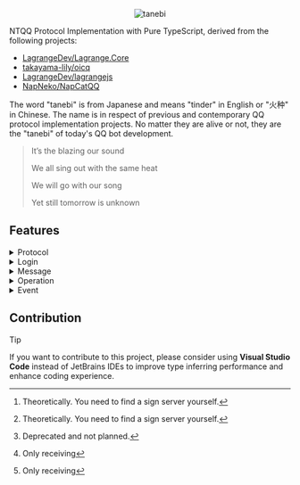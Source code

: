 <div align="center">

![tanebi](https://socialify.git.ci/LagrangeDev/tanebi/image?description=1&font=Bitter&forks=1&issues=1&language=1&logo=https%3A%2F%2Fstatic.live.moe%2Flagrange.jpg&name=1&pattern=Brick+Wall&pulls=1&stargazers=1&theme=Light)

</div>

NTQQ Protocol Implementation with Pure TypeScript, derived from the following projects:
- [LagrangeDev/Lagrange.Core](https://github.com/LagrangeDev/Lagrange.Core)
- [takayama-lily/oicq](https://github.com/takayama-lily/oicq)
- [LagrangeDev/lagrangejs](https://github.com/LagrangeDev/lagrangejs)
- [NapNeko/NapCatQQ](https://github.com/NapNeko/NapCatQQ)

The word "tanebi" is from Japanese and means "tinder" in English or "火种" in Chinese. The name is in respect of previous and contemporary QQ protocol implementation projects. No matter they are alive or not, they are the "tanebi" of today's QQ bot development.

> It’s the blazing our sound
>
> We all sing out with the same heat
>
> We will go with our song
>
> Yet still tomorrow is unknown

## Features

<details>
<summary> Protocol </summary>

- [x] Windows[^1]
- [x] macOS[^1]
- [x] Linux

[^1]: Theoretically. You need to find a sign server yourself.
</details>

<details>
<summary> Login </summary>

- [x] QRCode
- [x] NTEasyLogin
- [ ] Password[^2]

[^2]: Deprecated and not planned.
</details>

<details>
<summary> Message </summary>

- [x] Text
- [ ] Face
- [x] Mention (At)
- [x] Image[^3]
- [x] Reply[^3]
- [ ] Record
- [ ] Video
- [ ] Market Face
- [ ] Long Message
- [ ] Multi Forwarded Message
- [ ] XML
- [ ] JSON
- [ ] Markdown

[^3]: Only receiving
</details>

<details>
<summary> Operation </summary>

- [x] Fetch friends
- [x] Fetch groups
- [x] Fetch group members
- [ ] Send poke
- [ ] Send face reaction
- [ ] Recall message
- [ ] Leave group
- [ ] Set member card
- [ ] Ban (mute) member
- [ ] Kick member
- [ ] Set member to admin
- [ ] Set special title
- [ ] Handle friend request
- [ ] Handle group request
- [ ] Handle group invitation
- [ ] Get client key
- [ ] Get cookies
</details>

<details>
<summary> Event </summary>

- [ ] Bot offline
- [ ] Poke
- [ ] Face reaction
- [ ] Message recall
- [ ] Friend request
- [ ] Group request
- [ ] Group member increase
- [ ] Group member decrease
- [ ] Group invitation
- [ ] Group essence message
- [ ] Group to do
</details>

## Contribution

> [!TIP]
> If you want to contribute to this project, please consider using **Visual Studio Code** instead of JetBrains IDEs to improve type inferring performance and enhance coding experience.
